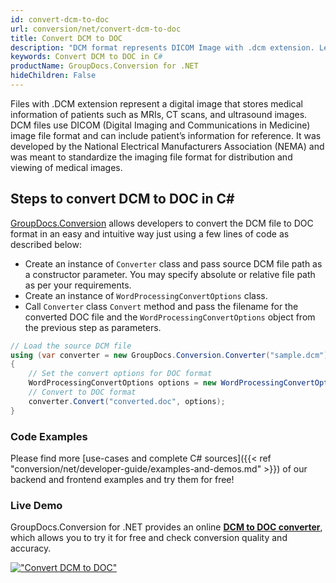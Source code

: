 ```yaml
---
id: convert-dcm-to-doc
url: conversion/net/convert-dcm-to-doc
title: Convert DCM to DOC
description: "DCM format represents DICOM Image with .dcm extension. Learn how to convert DCM to DOC file programmatically in C# language using GroupDocs.Conversion for .NET library."
keywords: Convert DCM to DOC in C#
productName: GroupDocs.Conversion for .NET
hideChildren: False
---
```


Files with .DCM extension represent a digital image that stores medical information of patients such as MRIs, CT scans, and ultrasound images. DCM files use DICOM (Digital Imaging and Communications in Medicine) image file format and can include patient’s information for reference. It was developed by the National Electrical Manufacturers Association (NEMA) and was meant to standardize the imaging file format for distribution and viewing of medical images.

## Steps to convert DCM to DOC in C#

[GroupDocs.Conversion](https://products.groupdocs.com/conversion/net) allows developers to convert the DCM file to DOC format in an easy and intuitive way just using a few lines of code as described below:

* Create an instance of `Converter` class and pass source DCM file path as a constructor parameter. You may specify absolute or relative file path as per your requirements. 
* Create an instance of `WordProcessingConvertOptions` class.
* Call `Converter` class `Convert` method and pass the filename for the converted DOC file and the `WordProcessingConvertOptions` object from the previous step as parameters.

```csharp
// Load the source DCM file
using (var converter = new GroupDocs.Conversion.Converter("sample.dcm"))
{
    // Set the convert options for DOC format
    WordProcessingConvertOptions options = new WordProcessingConvertOptions();
    // Convert to DOC format
    converter.Convert("converted.doc", options);
}
```

### Code Examples

Please find more [use-cases and complete C# sources]({{< ref "conversion/net/developer-guide/examples-and-demos.md" >}}) of our backend and frontend examples and try them for free!

### Live Demo

GroupDocs.Conversion for .NET provides an online [**DCM to DOC converter**](https://products.groupdocs.app/conversion/dcm-to-doc), which allows you to try it for free and check conversion quality and accuracy.

[!["Convert DCM to DOC"](conversion/net/images/convert-dcm-to-doc.png)](https://products.groupdocs.app/conversion/dcm-to-doc)